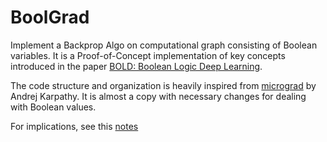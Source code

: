 # BoolGrad

Implement a Backprop Algo on computational graph consisting of Boolean variables.
It is a Proof-of-Concept implementation of key concepts introduced in the paper [BOLD: Boolean Logic Deep Learning](https://arxiv.org/pdf/2405.16339).


The code structure and organization is heavily inspired from [micrograd](https://github.com/karpathy/micrograd) by Andrej Karpathy. It is almost a copy with necessary changes for dealing with Boolean values.

For implications, see this [notes](https://mlsquare.github.io/intro2dl/lectures/L01.html#universal-approximation)



